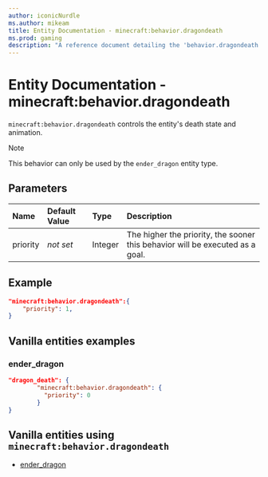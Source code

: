 ```yaml
---
author: iconicNurdle
ms.author: mikeam
title: Entity Documentation - minecraft:behavior.dragondeath
ms.prod: gaming
description: "A reference document detailing the 'behavior.dragondeath' entity goal"
---
```


# Entity Documentation - minecraft:behavior.dragondeath

`minecraft:behavior.dragondeath` controls the entity's death state and animation.

> [!NOTE]
> This behavior can only be used by the `ender_dragon` entity type.

## Parameters

|Name |Default Value  |Type  |Description  |
|:----------|:----------|:----------|:----------|
|priority|*not set*|Integer|The higher the priority, the sooner this behavior will be executed as a goal.|

## Example

```json
"minecraft:behavior.dragondeath":{
    "priority": 1,
}
```

## Vanilla entities examples

### ender_dragon

```json
"dragon_death": {
        "minecraft:behavior.dragondeath": {
          "priority": 0
        }
}
```

## Vanilla entities using `minecraft:behavior.dragondeath`

- [ender_dragon](../../../../Source/VanillaBehaviorPack_Snippets/entities/ender_dragon.md)
